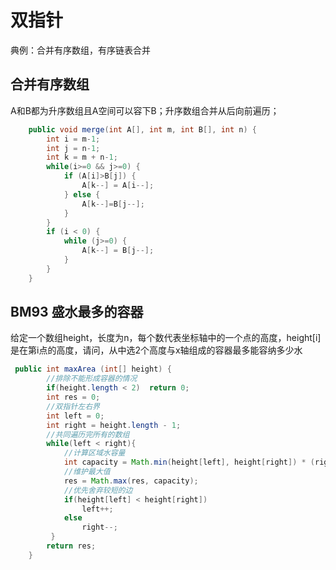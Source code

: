 # 双指针



典例：合并有序数组，有序链表合并



## 合并有序数组

A和B都为升序数组且A空间可以容下B；升序数组合并从后向前遍历；

```java
    public void merge(int A[], int m, int B[], int n) {
        int i = m-1;
        int j = n-1;
        int k = m + n-1;
        while(i>=0 && j>=0) {
            if (A[i]>B[j]) {
                A[k--] = A[i--];
            } else {
                A[k--]=B[j--];
            }
        }
        if (i < 0) {
            while (j>=0) {
                A[k--] = B[j--];
            }
        }
    }
```
## BM93 盛水最多的容器

给定一个数组height，长度为n，每个数代表坐标轴中的一个点的高度，height[i]是在第i点的高度，请问，从中选2个高度与x轴组成的容器最多能容纳多少水

```java
 public int maxArea (int[] height) {
        //排除不能形成容器的情况
        if(height.length < 2)  return 0;
        int res = 0;
        //双指针左右界
        int left = 0;
        int right = height.length - 1;
        //共同遍历完所有的数组
        while(left < right){
            //计算区域水容量
            int capacity = Math.min(height[left], height[right]) * (right - left);
            //维护最大值
            res = Math.max(res, capacity);
            //优先舍弃较短的边
            if(height[left] < height[right])
                left++;
            else
                right--;
         }
        return res;
    }
```
